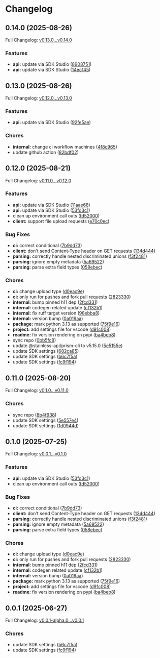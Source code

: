 # Changelog

## 0.14.0 (2025-08-26)

Full Changelog: [v0.13.0...v0.14.0](https://github.com/relax-ai/python-sdk/compare/v0.13.0...v0.14.0)

### Features

* **api:** update via SDK Studio ([8908751](https://github.com/relax-ai/python-sdk/commit/8908751c9870e75139a00ce8a49578450b805941))
* **api:** update via SDK Studio ([14ec145](https://github.com/relax-ai/python-sdk/commit/14ec145db8a0ab1360fb3a085ca489d9ca8afeb1))

## 0.13.0 (2025-08-26)

Full Changelog: [v0.12.0...v0.13.0](https://github.com/relax-ai/python-sdk/compare/v0.12.0...v0.13.0)

### Features

* **api:** update via SDK Studio ([92fe5ae](https://github.com/relax-ai/python-sdk/commit/92fe5ae1ced1942f524f4233f7be7413b044b264))


### Chores

* **internal:** change ci workflow machines ([4f8c965](https://github.com/relax-ai/python-sdk/commit/4f8c9652a55ebefcd7a7a034a2eebeedba13f2cb))
* update github action ([82bdf02](https://github.com/relax-ai/python-sdk/commit/82bdf0209421625e4d4d01b371784b1e98c97d62))

## 0.12.0 (2025-08-21)

Full Changelog: [v0.11.0...v0.12.0](https://github.com/relax-ai/python-sdk/compare/v0.11.0...v0.12.0)

### Features

* **api:** update via SDK Studio ([11aae68](https://github.com/relax-ai/python-sdk/commit/11aae68a730b918abf5d9c8f0991ca923d15a5d7))
* **api:** update via SDK Studio ([53fd3c1](https://github.com/relax-ai/python-sdk/commit/53fd3c18d19447b5a2314af8c2626dcc83ab6176))
* clean up environment call outs ([fd52000](https://github.com/relax-ai/python-sdk/commit/fd52000dd6823e3f52759ffb32457b1b6bb777e8))
* **client:** support file upload requests ([e70c0ec](https://github.com/relax-ai/python-sdk/commit/e70c0ecbd97586746fcaa4618f8c7c254fe5edbb))


### Bug Fixes

* **ci:** correct conditional ([7b9dd73](https://github.com/relax-ai/python-sdk/commit/7b9dd73dec12d098f3908c46804fea6323991933))
* **client:** don't send Content-Type header on GET requests ([134d444](https://github.com/relax-ai/python-sdk/commit/134d444d1e46fa968b03c1d2c29a81a3f50260bc))
* **parsing:** correctly handle nested discriminated unions ([f3f2481](https://github.com/relax-ai/python-sdk/commit/f3f2481e3b294c4859dce817620beeda0750df70))
* **parsing:** ignore empty metadata ([5a69522](https://github.com/relax-ai/python-sdk/commit/5a695221f0607e7140856e41cc84057fed534cf5))
* **parsing:** parse extra field types ([058ebec](https://github.com/relax-ai/python-sdk/commit/058ebec52bdfbdd0fa5d094507ec0151954d7611))


### Chores

* **ci:** change upload type ([d0eac9e](https://github.com/relax-ai/python-sdk/commit/d0eac9e1c21f5af782d7b6b0e9d4e12a7ae1ba4b))
* **ci:** only run for pushes and fork pull requests ([2823330](https://github.com/relax-ai/python-sdk/commit/28233300e18b343582f000c7809c6d5f9e5c9dfd))
* **internal:** bump pinned h11 dep ([2fcd331](https://github.com/relax-ai/python-sdk/commit/2fcd331182be60fe3186a12bf076c0792312d340))
* **internal:** codegen related update ([cf132b1](https://github.com/relax-ai/python-sdk/commit/cf132b191e08d91e189d3dd910f020121511ec4b))
* **internal:** fix ruff target version ([98ebba8](https://github.com/relax-ai/python-sdk/commit/98ebba829120bb69d9c97a8c434748ee216427c4))
* **internal:** version bump ([0a019aa](https://github.com/relax-ai/python-sdk/commit/0a019aa4888b574cc3892e8a1ed188330c97f971))
* **package:** mark python 3.13 as supported ([75f9e16](https://github.com/relax-ai/python-sdk/commit/75f9e16cf24b3ce117503d87083ef95511230c95))
* **project:** add settings file for vscode ([d91c008](https://github.com/relax-ai/python-sdk/commit/d91c008238bb40bfe103413b61798695821f2e66))
* **readme:** fix version rendering on pypi ([ba4beb8](https://github.com/relax-ai/python-sdk/commit/ba4beb8326b69e8dc5e54e014620c35681e21114))
* sync repo ([0bb5fc8](https://github.com/relax-ai/python-sdk/commit/0bb5fc82969d958f999c864a47af4b95be8f41cf))
* update @stainless-api/prism-cli to v5.15.0 ([5e5155e](https://github.com/relax-ai/python-sdk/commit/5e5155e471ec22bd51e51c08272fef2281e9c523))
* update SDK settings ([682ca85](https://github.com/relax-ai/python-sdk/commit/682ca85bbaf7b9ed51f01f9c2090db8dc7890ce3))
* update SDK settings ([b6c7f5a](https://github.com/relax-ai/python-sdk/commit/b6c7f5aebefb986948527773a67b92fe2fb15954))
* update SDK settings ([fc9f194](https://github.com/relax-ai/python-sdk/commit/fc9f194e0d241fb70577baba8285b31f76677d19))

## 0.11.0 (2025-08-20)

Full Changelog: [v0.1.0...v0.11.0](https://github.com/bennorris123/python-sdk-test/compare/v0.1.0...v0.11.0)

### Chores

* sync repo ([8b4f938](https://github.com/bennorris123/python-sdk-test/commit/8b4f93863d6771931ceaa4441a43e4fd45300804))
* update SDK settings ([5e557e4](https://github.com/bennorris123/python-sdk-test/commit/5e557e44d1f50b8f26e94253d9ab6e0bf2941689))
* update SDK settings ([1d0944d](https://github.com/bennorris123/python-sdk-test/commit/1d0944db459fd31e320413b82ad110dcc7c52bd3))

## 0.1.0 (2025-07-25)

Full Changelog: [v0.0.1...v0.1.0](https://github.com/relax-ai/python-sdk/compare/v0.0.1...v0.1.0)

### Features

* **api:** update via SDK Studio ([53fd3c1](https://github.com/relax-ai/python-sdk/commit/53fd3c18d19447b5a2314af8c2626dcc83ab6176))
* clean up environment call outs ([fd52000](https://github.com/relax-ai/python-sdk/commit/fd52000dd6823e3f52759ffb32457b1b6bb777e8))


### Bug Fixes

* **ci:** correct conditional ([7b9dd73](https://github.com/relax-ai/python-sdk/commit/7b9dd73dec12d098f3908c46804fea6323991933))
* **client:** don't send Content-Type header on GET requests ([134d444](https://github.com/relax-ai/python-sdk/commit/134d444d1e46fa968b03c1d2c29a81a3f50260bc))
* **parsing:** correctly handle nested discriminated unions ([f3f2481](https://github.com/relax-ai/python-sdk/commit/f3f2481e3b294c4859dce817620beeda0750df70))
* **parsing:** ignore empty metadata ([5a69522](https://github.com/relax-ai/python-sdk/commit/5a695221f0607e7140856e41cc84057fed534cf5))
* **parsing:** parse extra field types ([058ebec](https://github.com/relax-ai/python-sdk/commit/058ebec52bdfbdd0fa5d094507ec0151954d7611))


### Chores

* **ci:** change upload type ([d0eac9e](https://github.com/relax-ai/python-sdk/commit/d0eac9e1c21f5af782d7b6b0e9d4e12a7ae1ba4b))
* **ci:** only run for pushes and fork pull requests ([2823330](https://github.com/relax-ai/python-sdk/commit/28233300e18b343582f000c7809c6d5f9e5c9dfd))
* **internal:** bump pinned h11 dep ([2fcd331](https://github.com/relax-ai/python-sdk/commit/2fcd331182be60fe3186a12bf076c0792312d340))
* **internal:** codegen related update ([cf132b1](https://github.com/relax-ai/python-sdk/commit/cf132b191e08d91e189d3dd910f020121511ec4b))
* **internal:** version bump ([0a019aa](https://github.com/relax-ai/python-sdk/commit/0a019aa4888b574cc3892e8a1ed188330c97f971))
* **package:** mark python 3.13 as supported ([75f9e16](https://github.com/relax-ai/python-sdk/commit/75f9e16cf24b3ce117503d87083ef95511230c95))
* **project:** add settings file for vscode ([d91c008](https://github.com/relax-ai/python-sdk/commit/d91c008238bb40bfe103413b61798695821f2e66))
* **readme:** fix version rendering on pypi ([ba4beb8](https://github.com/relax-ai/python-sdk/commit/ba4beb8326b69e8dc5e54e014620c35681e21114))

## 0.0.1 (2025-06-27)

Full Changelog: [v0.0.1-alpha.0...v0.0.1](https://github.com/relax-ai/python-sdk/compare/v0.0.1-alpha.0...v0.0.1)

### Chores

* update SDK settings ([b6c7f5a](https://github.com/relax-ai/python-sdk/commit/b6c7f5aebefb986948527773a67b92fe2fb15954))
* update SDK settings ([fc9f194](https://github.com/relax-ai/python-sdk/commit/fc9f194e0d241fb70577baba8285b31f76677d19))
